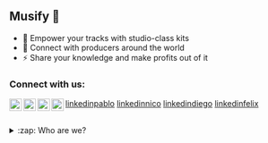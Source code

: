 ## Musify 🎵

- 🔭 Empower your tracks with studio-class kits
- 🌱 Connect with producers around the world
- ⚡ Share your knowledge and make profits out of it

### Connect with us:

<img align="left" alt="pabloCard" width="22px" src="https://cdn.jsdelivr.net/npm/simple-icons@v3/icons/linkedin.svg"/> [linkedinpablo]
<img align="left" alt="nicoCard" width="22px" src="https://cdn.jsdelivr.net/npm/simple-icons@v3/icons/linkedin.svg"/> [linkedinnico]
<img align="left" alt="diegoCard" width="22px" src="https://cdn.jsdelivr.net/npm/simple-icons@v3/icons/linkedin.svg"/> [linkedindiego]
<img align="left" alt="felixCard" width="22px" src="https://cdn.jsdelivr.net/npm/simple-icons@v3/icons/linkedin.svg"/> [linkedinfelix]

<br/>

<details>
  <summary>:zap: Who are we?</summary>

TBD

</details>

[linkedinpablo]: https://linkedin.com/in/pablocappetta
[linkedinnico]: https://linkedin.com/in/nicolasignacioacu
[linkedindiego]: https://linkedin.com/
[linkedinfelix]: https://linkedin.com/
